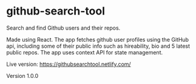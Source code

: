 # github-search-tool
Search and find Github users and their repos.

Made using React. The app fetches github user profiles using the GitHub api, including some of their public info such as hireability, bio and 5 latest public repos. The app uses context API for state management.

Live version: https://githubsearchtool.netlify.com/

Version 1.0.0
